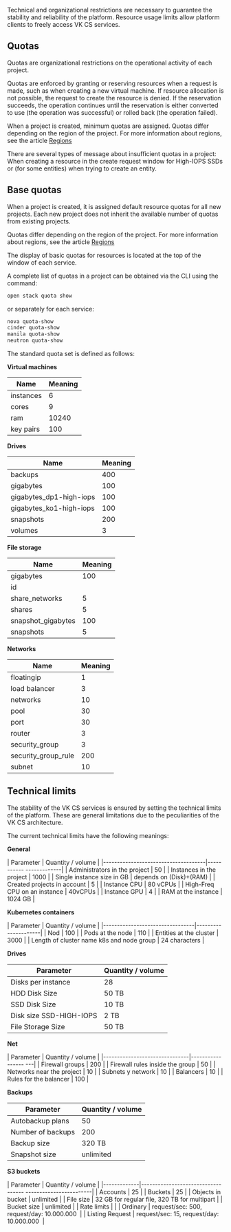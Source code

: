 Technical and organizational restrictions are necessary to guarantee the stability and reliability of the platform. Resource usage limits allow platform clients to freely access VK CS services.

## Quotas

Quotas are organizational restrictions on the operational activity of each project.

Quotas are enforced by granting or reserving resources when a request is made, such as when creating a new virtual machine. If resource allocation is not possible, the request to create the resource is denied. If the reservation succeeds, the operation continues until the reservation is either converted to use (the operation was successful) or rolled back (the operation failed).

When a project is created, minimum quotas are assigned. Quotas differ depending on the region of the project. For more information about regions, see the article [Regions](https://mcs.mail.ru/docs/ru/additionals/start/user-account/regions)

There are several types of message about insufficient quotas in a project: When creating a resource in the create request window for High-IOPS SSDs or (for some entities) when trying to create an entity.

## Base quotas

When a project is created, it is assigned default resource quotas for all new projects. Each new project does not inherit the available number of quotas from existing projects.

Quotas differ depending on the region of the project. For more information about regions, see the article [Regions](https://mcs.mail.ru/docs/ru/additionals/account/concepts/regions)

The display of basic quotas for resources is located at the top of the window of each service.

A complete list of quotas in a project can be obtained via the CLI using the command:

```bash
open stack quota show
```

or separately for each service:

```bash
nova quota-show
cinder quota-show
manila quota-show
neutron quota-show
```

The standard quota set is defined as follows:

**Virtual machines**

| Name | Meaning |
|--------------|----------|
| instances | 6 |
| cores | 9 |
| ram | 10240 |
| key pairs | 100 |

**Drives**

| Name | Meaning |
|------------------------|----------|
| backups | 400 |
| gigabytes | 100 |
| gigabytes_dp1-high-iops | 100 |
| gigabytes_ko1-high-iops | 100 |
| snapshots | 200 |
| volumes | 3 |

**File storage**

| Name | Meaning |
|--------------------|----------|
| gigabytes | 100 |
| id | |
| share_networks | 5 |
| shares | 5 |
| snapshot_gigabytes | 100 |
| snapshots | 5 |

**Networks**

| Name | Meaning |
|---------------------|----------|
| floatingip | 1 |
| load balancer | 3 |
| networks | 10 |
| pool | 30 |
| port | 30 |
| router | 3 |
| security_group | 3 |
| security_group_rule | 200 |
| subnet | 10 |

## Technical limits

The stability of the VK CS services is ensured by setting the technical limits of the platform. These are general limitations due to the peculiarities of the VK CS architecture.

The current technical limits have the following meanings:

**General**

| Parameter | Quantity / volume |
|-------------------------------------|----------- -------------|
| Administrators in the project | 50 |
| Instances in the project | 1000 |
| Single instance size in GB | depends on (Disk)+(RAM) |
| Created projects in account | 5 |
| Instance CPU | 80 vCPUs |
| High-Freq CPU on an instance | 40vCPUs |
| Instance GPU | 4 |
| RAM at the instance | 1024 GB |

**Kubernetes containers**

| Parameter | Quantity / volume |
|---------------------------------|--------- ------------|
| Nod | 100 |
| Pods at the node | 110 |
| Entities at the cluster | 3000 |
| Length of cluster name k8s and node group | 24 characters |

**Drives**

| Parameter | Quantity / volume |
|--------------------------------|--------------------|
| Disks per instance | 28 |
| HDD Disk Size | 50 TB |
| SSD Disk Size | 10 TB |
| Disk size SSD-HIGH-IOPS | 2 TB |
| File Storage Size | 50 TB |

**Net**

| Parameter | Quantity / volume |
|-------------------------------|----------------- ---|
| Firewall groups | 200 |
| Firewall rules inside the group | 50 |
| Networks near the project | 10 |
| Subnets y network | 10 |
| Balancers | 10 |
| Rules for the balancer | 100 |

**Backups**

| Parameter | Quantity / volume |
|--------------------|--------------------|
| Autobackup plans | 50 |
| Number of backups | 200 |
| Backup size | 320 TB |
| Snapshot size | unlimited |

**S3 buckets**

| Parameter | Quantity / volume |
|-------------|----------------------------------- ------------------------|
| Accounts | 25 |
| Buckets | 25 |
| Objects in bucket | unlimited |
| File size | 32 GB for regular file, 320 TB for multipart |
| Bucket size | unlimited |
| Rate limits | |
| Ordinary | request/sec: 500, request/day: 10.000.000&nbsp; |
| Listing Request | request/sec: 15, request/day: 10.000.000&nbsp; |
